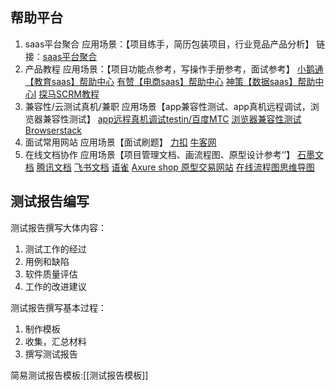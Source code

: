 ## 帮助平台
1. saas平台聚合 
	应用场景：【项目练手，简历包装项目，行业竞品产品分析】 
	链接：[saas平台聚合](https://www.zhaosaas.com/saas) 
2. 产品教程 
	应用场景：【项目功能点参考，写操作手册参考，面试参考】 
	[小鹅通【教育saas】帮助中心](https://helpcenter.xiaoe-tech.com/#/problem/detail?document_id=doc_5eaa7a9439156_B2v5s) 
	[有赞【电商saas】帮助中心](https://help.youzan.com/displaylist/detail_5_5-2-43266) 
	[神策【数据saas】帮助中心l](https://manual.sensorsdata.cn/sa/latest/%E4%BA%A7%E5%93%81%E4%BD%BF%E7%94%A8%E6%8C%87%E5%8D%97-22249906.html) 
	[探马SCRM教程](https://www.yuque.com/tanmkt/bd86tb) 
3. 兼容性/云测试真机/兼职 
	应用场景【app兼容性测试、app真机远程调试，浏览器兼容性测试】 
	[app远程真机调试testin/百度MTC](https://www.testin.cn/realmachine/index.htm) 
	[浏览器兼容性测试Browserstack](https://www.browserstack.com/) 
4. 面试常用网站 
	应用场景【面试刷题】 
	[力扣](https://leetcode.cn/) 
	[牛客网](https://www.nowcoder.com/) 
5. 在线文档协作 
	应用场景【项目管理文档、画流程图、原型设计参考‘’】 
	[石墨文档](https://shimo.im/dashboard/used) 
	[腾讯文档](https://docs.qq.com/desktop/)
	[飞书文档](https://dcv7j37jt3.feishu.cn/) 
	[语雀](https://www.yuque.com/dashboard) 
	[Axure shop 原型交易网站](https://www.axureshop.com/) 
	[在线流程图思维导图](https://www.processon.com/)

## 测试报告编写
测试报告撰写大体内容：
1. 测试工作的经过
2. 用例和缺陷
3. 软件质量评估
4. 工作的改进建议

测试报告撰写基本过程：
1. 制作模板
2. 收集，汇总材料
3.  撰写测试报告

简易测试报告模板:[[测试报告模板]]
